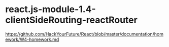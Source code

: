 # react.js-module-1.4-clientSideRouting-reactRouter

https://github.com/HackYourFuture/React/blob/master/documentation/homework/W4-homework.md